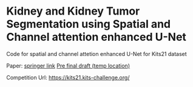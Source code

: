 # Kidney and Kidney Tumor Segmentation using Spatial and Channel attention enhanced U-Net
Code for spatial and channel attetion enhanced U-Net for Kits21 dataset

Paper: [springer link](https://link.springer.com/chapter/10.1007/978-3-030-98385-7_20) [Pre final draft (temp location)](https://drive.google.com/file/d/16mO4OcQIdbmJwV7aQmNdlPttnhEaPH8E/view?usp=sharing)

Competition Url: https://kits21.kits-challenge.org/
